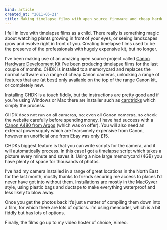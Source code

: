 ```yaml
---
kind: article
created_at: "2011-05-21"
title: Making timelapse films with open source firmware and cheap hardware
---
```

I fell in love with timelapse films as a child. There really is something magic about watching plants growing in front of your eyes, or seeing landscapes grow and evolve right in front of you. Creating timelapse films used to be the preserve of the professionals with hugely expensive kit, but no longer.

I’ve been making use of an amazing open source project called [Canon Hardware Development Kit](http://chdk.wikia.com/) I’ve been producing timelapse films for the last couple of months. CHDK is installed to a memorycard and replaces the normal software on a range of cheap Canon cameras, unlocking a range of features that are (at best) only available on the top of the range Canon kit, or completely new.

Installing CHDK is a touch fiddly, but the instructions are pretty good and if you’re using Windows or Mac there are installer such as [cardtricks](http://chdk.wikia.com/wiki/CHDK/Installing_with_Cardtricks) which simply the process.

CHDK does not run on all cameras, not even all Canon cameras, so check the website carefully before spending money. I have had success with a [Canon A480 from Argos](http://www.argos.co.uk/static/Product/partNumber/5561513.htm) (which was on offer). You will also need an external powersupply which are fearsomely expensive from Canon, however an unofficial one from Ebay was only £15.

CHDKs biggest feature is that you can write scripts for the camera, and it will automatically process. In this case I got a timelapse script which takes a picture every minute and saves it. Using a nice large memorycard (4GB) you have plenty of space for thousands of photos.

I’ve had my camera installed in a range of great locations in the North East for the last month, mostly thanks to friends securing me access to places I’d never have got into without them. Installations are mostly in the [MacGyver](http://en.wikipedia.org/wiki/MacGyver) style, using plastic bags and ductape to make everything waterproof and less likely to blow away.

Once you get the photos back it’s just a matter of compiling them down into a film, for which there are lots of options. I’m using mencoder, which is a bit fiddly but has lots of options.

Finally, the films go up to my video hoster of choice, Vimeo.

